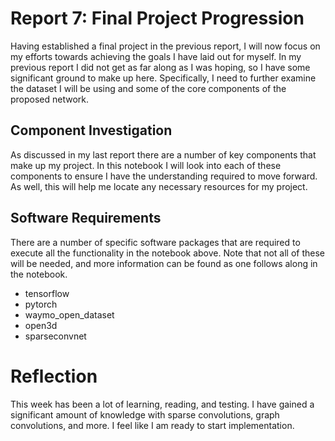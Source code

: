 # Report 7: Final Project Progression
Having established a final project in the previous report, I will now focus on my efforts towards achieving the goals I have laid out for myself. In my previous report I did not get as far along as I was hoping, so I have some significant ground to make up here. Specifically, I need to further examine the dataset I will be using and some of the core components of the proposed network.

## Component Investigation
As discussed in my last report there are a number of key components that make up my project. In this notebook I will look into each of these components to ensure I have the understanding required to move forward. As well, this will help me locate any necessary resources for my project.

## Software Requirements
There are a number of specific software packages that are required to execute all the functionality in the notebook above. Note that not all of these will be needed, and more information can be found as one follows along in the notebook.

- tensorflow
- pytorch
- waymo_open_dataset
- open3d
- sparseconvnet

# Reflection
This week has been a lot of learning, reading, and testing. I have gained a significant amount of knowledge with sparse convolutions, graph convolutions, and more. I feel like I am ready to start implementation.

